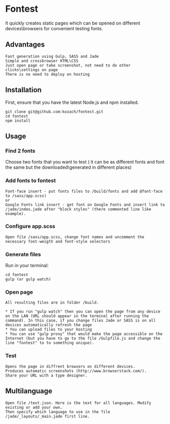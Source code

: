 # Fontest
It quickly creates static pages which can be opened on different devices\browsers for convenient testing fonts.

## Advantages
	Fast generation using Gulp, SASS and Jade
	Simple and crossbrowser HTML\CSS
	Just open page or take screenshot, not need to do other clicks\settings on page
	There is no need to deploy on hosting

## Installation
First, ensure that you have the latest Node.js and npm installed.

```
git clone git@github.com:kozach/fontest.git
cd fontest
npm install
```
## Usage

### Find 2 fonts
Choose two fonts that you want to test ( it can be as different fonts and font the same but the downloaded\generated in different places)

### Add fonts to fontest
	Font-face insert - put fonts files to /build/fonts and add @font-face to /sass/app.scss) 
	or
	Google Fonts link insert - get font on Google Fonts and insert link to /jade/index.jade after "block styles" (there commented line like example). 
### Configure app.scss 
	Open file /sass/app.scss, change font names and uncomment the necessary font-weigth and font-style selectors 

### Generate files
Run in your terminal:
```
cd fontest
gulp (or gulp watch)
```
### Open page
	All resulting files are in folder /build.

	* If you run "gulp watch" then you can open the page from any device on the LAN (URL should appear in the terminal after running the command). In this case, if you change files Jade or SASS is on all devices automatically refresh the page
	* You can upload files to your hosting
	* You can use "gulp proxy" that would make the page accessible on the Internet (but you have to go to the file /Gulpfile.js and change the line "fontest" to to something unique).

### Test
	Opens the page in diffrent browsers on different devices.
	Produces automatic screenshots (http://www.browserstack.com/).
	Share your URL with a type designer.

## Multilanguage
	
	Open file /text.json. Here is the text for all languages. Modify existing or add your own.
	Then specify which language to use in the file /jade/_layouts/_main.jade first line.